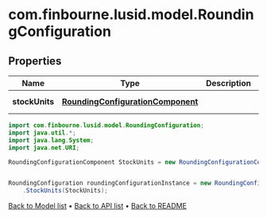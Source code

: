 # com.finbourne.lusid.model.RoundingConfiguration

## Properties

Name | Type | Description | Notes
------------ | ------------- | ------------- | -------------
**stockUnits** | [**RoundingConfigurationComponent**](RoundingConfigurationComponent.md) |  | [optional] [default to RoundingConfigurationComponent]

```java
import com.finbourne.lusid.model.RoundingConfiguration;
import java.util.*;
import java.lang.System;
import java.net.URI;

RoundingConfigurationComponent StockUnits = new RoundingConfigurationComponent();


RoundingConfiguration roundingConfigurationInstance = new RoundingConfiguration()
    .StockUnits(StockUnits);
```


[Back to Model list](../README.md#documentation-for-models) &#8226; [Back to API list](../README.md#documentation-for-api-endpoints) &#8226; [Back to README](../README.md)
